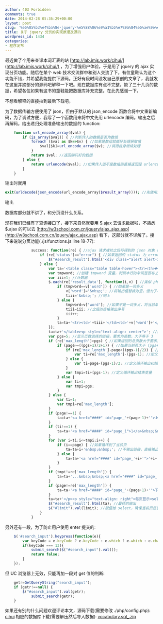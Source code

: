 ```yaml
---
author: 403 Forbidden
comments: true
date: 2014-02-28 05:36:29+00:00
layout: post
slug: '%e5%85%b3%e4%ba%8e-jquery-%e5%88%86%e9%a1%b5%e7%9a%84%e5%ae%9e%e7%8e%b0%e5%8e%9f%e7%90%86%e5%8f%8a%e6%ba%90%e7%a0%81'
title: 关于 jquery 分页的实现原理及源码
wordpress_id: 1434
categories:
- 程序发布
---
```

最近做了个用来查课本词汇表的站 [http://lab.imjs.work/cihui/](http://lab.imjs.work/cihui/) ，为了增强用户体验，于是用了 jquery 的 ajax 实现分页功能。随后在某个 web 技术交流群中和别人交流了下，有位童鞋认为这个功能不错，并希望我能提供下源码。正好有段时间没发自己原创的文章了，我就发在这里并摘部分的源码吧解释一下吧。现在数据库有点不完整，缺了三十几页的数据，希望各位如果有这书的童鞋能把数据库补充完整，在此先感谢一下。

不想看解释的直接拉到最后下载吧。

为了数据传输方便使用了 json，但由于默认的 json_encode 函数会将中文重新编码，为了调试方便，我写了一个函数用来将中文先用 urlencode 编码，输出之后再解码，给出递归处理准备输出的数据的 function:
```js
    function url_encode_array($val) {
        if (is_array($val)) { //判断传入的数据是否为数组
            foreach ($val as $k=>$v) { //如果是数组就循环处理获取值
                $val[$k]=url_encode_array($v); //调用自身继续处理
            }
            return $val; //返回编码好的数组
        } else {
            return urlencode($val); //如果传入值不是数组则直接返回经 urlencode 编码后的字符串
        }
    }
```


输出时就用 
```php
exit(urldecode(json_encode(url_encode_array($result_array)))); //先使用自定义的 url_encode 函数对传入值进行 urlencode 编码，之后用 json_encode 对值进行 json 编码，再然后用 urldecode 解码，最后用 exit 断绝之后可能的任何输出
```
 输出

数据库部分就不讲了，和分页没什么关系。

现在我们已经有了查询接口了，接下来自然就要用 $.ajax 去请求数据啦，不熟悉 $.ajax 的可以去 [http://w3school.com.cn/jquery/ajax_ajax.asp](http://w3school.com.cn/jquery/ajax_ajax.asp) 看下，这部分就不详解了。接下来说说分页功能(./js/functions.js line 18-77):
```js
            success: function(re) { //ajax 请求成功之后将得到的 json 对象 re 传入当前 function
                if (re['status']=="error") { //如果返回的 status 为 error
                    $("#search_result").html('<div class="alert alert-info">'+re['message']+'</div>'); //输出返回的错误信息
                } else {
                    var ta='<table class="table table-hover"><tr><th>#</th><th>单词</th><th>词性</th><th>释义</th></tr>'; //创建 ta 变量，值为将要输出表格的表头
                    var tmpword; //创建 tmpword 变量，判断本行的单词是否与上行相同，即判断是否为一词多义
                    var iii=1; //计数器
                    $.each(re['result_data'], function(i,v) { //类似 php 的 foreach 函数，i 为键值，v 为值
                        if (tmpword==v['word']) { //如果是一词多义
                            v['word']='&nbsp;'; //将输出值替换为空，但为了与部分浏览器兼容，将值改为 &nbsp;
                            tiii='&nbsp;'; //同上
                        } else {
                            tmpword=v['word']; //如果不是一词多义，将当前单词赋值给该变量
                            tiii=iii; //之后的表格输出序号
                            iii++;
                        }
                        ta=ta+'<tr><td>'+tiii+'</td><td>'+v['word']+'</td><td>'+v['speech']+'</td><td>'+v['trans']+'</td></tr>'; //输出的表格添加一行
                    });
                    ta=ta+'</table><p style="text-align: center">'; //表格结尾
                    var pgs=5; //显示页数选择的链接，要求为奇数，大于等于 3
                    if (re['max_length']>pgs) { //如果返回的总页数大于要求显示的链接数
                        if (page>=((pgs+1)/2+1)) { //如果当前页大于 (pgs+1)/2+1，例如当前页码为 3，pgs 为 3，将进行以下操作
                            if (re['max_length']-page<((pgs-1)/2)) { //如果返回的 总页数-当前页 小于 (pgs-1)/2，则执行以下操作
                                var ti=re['max_length']-(pgs-1); //定义循环输出初始变量
                            } else {
                                var ti=page-(pgs-1)/2; //定义循环输出初始变量，当前页-(pgs-1)/2
                            }
                            var tmpi=ti+(pgs-1); //定义循环输出结束变量
                        } else {
                            var ti=1;
                            var tmpi=pgs;
                        }
                    } else {
                        var ti=1;
                        var tmpi=re['max_length'];
                    }
                    if (page!==1) {
                        ta=ta+'<a href="####" id="page_'+(page-1)+'">上一页</a>&nbsp;&nbsp;'; //如果当前页不是第一页，就输出第一页的字样
                    }
                    if (ti!==1) {
                        ta=ta+'<a href="####" id="page_1">1</a>&nbsp;&nbsp;...&nbsp;&nbsp;'; //如果循环初始值不是 1 则输出第一页链接
                    }
                    for (var i=ti;i<=tmpi;i++) {
                        if (i==page) { //如果循环到了当前页
                            ta=ta+i+'&nbsp;&nbsp;'; //不输出链接，直接输出页码
                        } else {
                            ta=ta+'<a href="####" id="page_'+i+'">'+i+'</a>&nbsp;&nbsp;'; //输出链接
                        }
                    }
                    if (tmpi!=re['max_length']) {
                        ta=ta+'...&nbsp;&nbsp;<a href="####" id="page_'+re['max_length']+'">'+re['max_length']+'</a>&nbsp;&nbsp;'; //如果循环结束的页码不等于总页码将显示最后一页的页码
                    }
                    if (page!=re['max_length']) {
                        ta=ta+'<a href="####" id="page_'+(page+1)+'">下一页</a>'; //如果当前页不是最后一页则显示下一页的链接
                    }
                    ta=ta+'</p><p style="text-align: right">每页显示<select name="limit" id="limit"><option value="10">10</option><option value="20">20</option><option value="50">50</option><option value="100">100</option></select>个</p>'; //输出选择显示数量的 select
                    $("#search_result").html(ta); //最终的输出
                    $("#limit").val(limit); //赋值给 select，确保当前页显示数量与 select 的值相等
                }
            }
```


另外还有一段，为了防止用户使用 enter 提交的:
```js
    $('#search_input').keypress(function(e){
        var keyCode = e.keyCode ? e.keyCode : e.which ? e.which : e.charCode;
        if(keyCode === 13){
            submit_search($("#search_input").val());
            return false;
        }
    });
```


但 UC 浏览器上无效，只能再加一段对 get 值的判断:
```js
    getr=GetQueryString("search_input");
    if (getr!==null) {
        $("#search_input").val(getr);
            submit_search(getr);
    }
```


如果还有别的什么问题欢迎评论本文，源码下载(需要修改 ./php/config.php): [cihui](/uploads/2014/02/cihui.zip)
相应的数据库下载(需要解压然后导入数据): [vocabulary.sql_.zip](/uploads/2014/02/vocabulary.sql_.zip)
